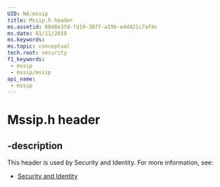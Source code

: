 ```yaml
---
UID: NA:mssip
title: Mssip.h header
ms.assetid: 6048e3fd-fd19-3077-a19b-e4d421c7af4c
ms.date: 01/11/2019
ms.keywords: 
ms.topic: conceptual
tech.root: security
f1_keywords:
 - mssip
 - mssip/mssip
api_name:
 - mssip
---
```


# Mssip.h header


## -description

This header is used by Security and Identity. For more information, see:

- [Security and Identity](../_security/index.md)

